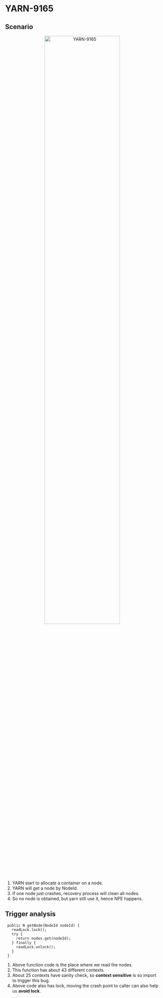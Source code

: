 # YARN-9165

## Scenario

<div  align="center">    
 <img src="https://github.com/lujiefsi/CrashTuner/blob/master/pictures/9165.png" width="70%" height="70%" alt="YARN-9165" align=center />
</div>


1. YARN start to allocate a container on a node.
2. YARN will get a node by NodeId.
3. If one node just crashes, recovery process will clean all nodes.
4. So no node is obtained, but yarn still use it, hence NPE happens.

## Trigger analysis

```
 public N getNode(NodeId nodeId) {
   readLock.lock();
   try {
     return nodes.get(nodeId);
   } finally {
     readLock.unlock();
   }
 }
```

1. Above function code is the place where we read the nodes.
2. This function has about 43 different contexts.
3. About 25 contexts have sanity check, so **context sensitive** is so import to trigger this bug.
4. Above code also has lock, moving the crash point to caller can also help us **avoid lock**. 